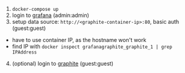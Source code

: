 1. `docker-compose up`
2. login to [grafana](http://localhost:3000) (admin:admin)
3. setup data source: `http://<graphite-container-ip>:80`, basic auth (guest:guest)
  - have to use container IP, as the hostname won't work
  - find IP with `docker inspect grafanagraphite_graphite_1 | grep IPAddress`
4. (optional) login to [graphite](http://localhost:8080) (guest:guest)
